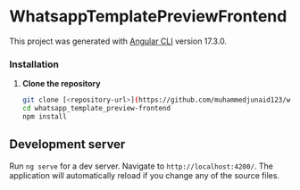 # WhatsappTemplatePreviewFrontend

This project was generated with [Angular CLI](https://github.com/angular/angular-cli) version 17.3.0.


### Installation
1. **Clone the repository**
   ```bash
   git clone [<repository-url>](https://github.com/muhammedjunaid123/whatsapp_template_preview-frontend.git)
   cd whatsapp_template_preview-frontend
   npm install


## Development server

Run `ng serve` for a dev server. Navigate to `http://localhost:4200/`. The application will automatically reload if you change any of the source files.


